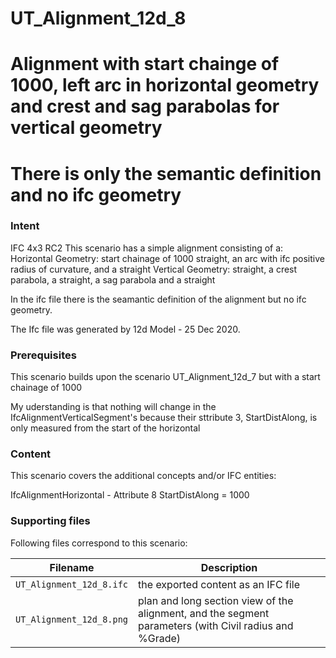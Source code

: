 
# UT_Alignment_12d_8
# Alignment with start chainge of 1000, left arc in horizontal geometry and crest and sag parabolas for vertical geometry
# There is only the semantic definition and no ifc geometry 

### Intent

IFC 4x3 RC2
This scenario has a simple alignment consisting of a:
 Horizontal Geometry: start chainage of 1000
                      straight, an arc with ifc positive radius of curvature, and a straight
 Vertical Geometry:   straight, a crest parabola, a straight, a sag parabola and a straight

In the ifc file there is the seamantic definition of the alignment but no ifc geometry.

The Ifc file was generated by 12d Model - 25 Dec 2020. 


### Prerequisites

This scenario builds upon the scenario UT_Alignment_12d_7 but with a start chainage of 1000

My uderstanding is that nothing will change in the IfcAlignmentVerticalSegment's
because their sttribute 3, StartDistAlong, is only measured from the start of the horizontal 

### Content

This scenario covers the additional concepts and/or IFC entities:

IfcAlignmentHorizontal - Attribute 8 StartDistAlong = 1000


### Supporting files

Following files correspond to this scenario:

| Filename                   | Description                                                                                            |
|----------------------------|--------------------------------------------------------------------------------------------------------|
| `UT_Alignment_12d_8.ifc`   | the exported content as an IFC file                                                                    |
| `UT_Alignment_12d_8.png`   | plan and long section view of the alignment, and the segment parameters (with Civil radius and %Grade) |


